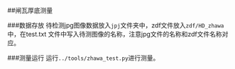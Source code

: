 ##闸瓦厚底测量

###数据存放
待检测jpg图像数据放入`jpj`文件夹中，zdf文件放入`zdf/HD_zhawa`中，在test.txt
文件中写入待测图像的名称，注意jpg文件的名称和zdf文件名称对应。

###测量运行
运行`../tools/zhawa_test.py`进行测量。